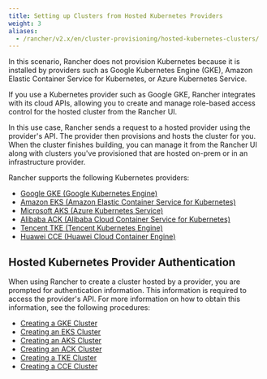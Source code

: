 ```yaml
---
title: Setting up Clusters from Hosted Kubernetes Providers
weight: 3
aliases:
  - /rancher/v2.x/en/cluster-provisioning/hosted-kubernetes-clusters/
---
```


In this scenario, Rancher does not provision Kubernetes because it is installed by providers such as Google Kubernetes Engine (GKE), Amazon Elastic Container Service for Kubernetes, or Azure Kubernetes Service.

If you use a Kubernetes provider such as Google GKE, Rancher integrates with its cloud APIs, allowing you to create and manage role-based access control for the hosted cluster from the Rancher UI.

In this use case, Rancher sends a request to a hosted provider using the provider's API. The provider then provisions and hosts the cluster for you. When the cluster finishes building, you can manage it from the Rancher UI along with clusters you've provisioned that are hosted on-prem or in an infrastructure provider.

Rancher supports the following Kubernetes providers:

- [Google GKE (Google Kubernetes Engine)](https://cloud.google.com/kubernetes-engine/)
- [Amazon EKS (Amazon Elastic Container Service for Kubernetes)](https://aws.amazon.com/eks/)
- [Microsoft AKS (Azure Kubernetes Service)](https://azure.microsoft.com/en-us/services/kubernetes-service/) 
- [Alibaba ACK (Alibaba Cloud Container Service for Kubernetes)](https://www.alibabacloud.com/product/kubernetes) 
- [Tencent TKE (Tencent Kubernetes Engine)](https://intl.cloud.tencent.com/product/tke)
- [Huawei CCE (Huawei Cloud Container Engine)](https://www.huaweicloud.com/en-us/product/cce.html)

## Hosted Kubernetes Provider Authentication

When using Rancher to create a cluster hosted by a provider, you are prompted for authentication information. This information is required to access the provider's API. For more information on how to obtain this information, see the following procedures:

- [Creating a GKE Cluster]({{<baseurl>}}/rancher/v2.5/en/cluster-provisioning/hosted-kubernetes-clusters/gke)
- [Creating an EKS Cluster]({{<baseurl>}}/rancher/v2.5/en/cluster-provisioning/hosted-kubernetes-clusters/eks)
- [Creating an AKS Cluster]({{<baseurl>}}/rancher/v2.5/en/cluster-provisioning/hosted-kubernetes-clusters/aks)
- [Creating an ACK Cluster]({{<baseurl>}}/rancher/v2.5/en/cluster-provisioning/hosted-kubernetes-clusters/ack)
- [Creating a TKE Cluster]({{<baseurl>}}/rancher/v2.5/en/cluster-provisioning/hosted-kubernetes-clusters/tke)
- [Creating a CCE Cluster]({{<baseurl>}}/rancher/v2.5/en/cluster-provisioning/hosted-kubernetes-clusters/cce)
